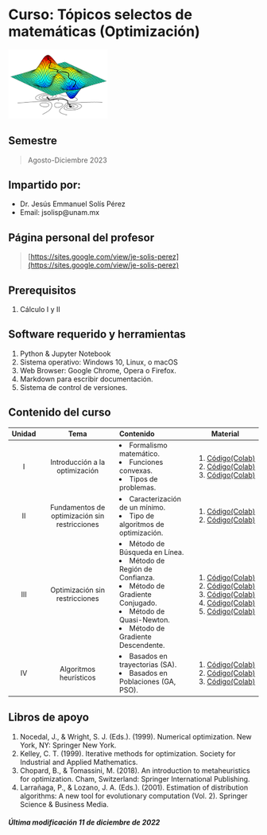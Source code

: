 # Curso: Tópicos selectos de matemáticas (Optimización)

<img src="figures/optimal.png" alt="isolated" width="200"/>

## Semestre
> Agosto-Diciembre 2023

## Impartido por:
<ul>
  <li> Dr. Jesús Emmanuel Solís Pérez </li>
  <li> Email: jsolisp@unam.mx </li>
</ul>

## Página personal del profesor
> [https://sites.google.com/view/je-solis-perez](https://sites.google.com/view/je-solis-perez)

## Prerequisitos
<ol>
 <li>Cálculo I y II </li>
</ol>

## Software requerido y herramientas
<ol>
 <li>Python & Jupyter Notebook </li>
 <li>Sistema operativo: Windows 10, Linux, o macOS</li>
 <li>Web Browser: Google Chrome, Opera o Firefox.</li>
 <li>Markdown para escribir documentación.</li>
 <li>Sistema de control de versiones.</li>
</ol>

## Contenido del curso

| **Unidad** | **Tema** | **Contenido** | **Material** |
|:---:|:---:|:---|:---:|
| I | Introducción a la optimización | <li>Formalismo matemático.</li> <li>Funciones convexas.</li> <li>Tipos de problemas.</li> | <ol><li>[Código(Colab)](codes/.ipynb)</li> <li>[Código(Colab)](codes/.ipynb)</li> <li>[Código(Colab)](codes/.ipynb)</li> </ol> |
| II | Fundamentos de optimización sin restricciones | <li>Caracterización de un mínimo.</li> <li>Tipo de algoritmos de optimización.</li> | <ol><li>[Código(Colab)](codes/.ipynb)</li> <li>[Código(Colab)](codes/.ipynb)</li> </ol> |
| III | Optimización sin restricciones | <li>Método de Búsqueda en Línea.</li> <li>Método de Región de Confianza.</li> <li>Método de Gradiente Conjugado.</li> <li>Método de Quasi-Newton.</li> <li>Método de Gradiente Descendente.</li> | <ol><li>[Código(Colab)](codes/JESP_06_Busqueda_lineal.ipynb)</li> <li>[Código(Colab)](codes/JESP_07_Region_confianza.ipynb)</li> <li>[Código(Colab)](codes/JESP_08_Gradiente_conjugado.ipynb)</li> <li>[Código(Colab)](codes/JESP_09_Quasi_Newton.ipynb)</li> <li>[Código(Colab)](codes/JESP_10_Gradiente_descendente.ipynb)</li> </ol> |
| IV | Algoritmos heurísticos | <li>Basados en trayectorias (SA).</li> <li>Basados en Poblaciones (GA, PSO).</li> | <ol><li>[Código(Colab)](codes/.ipynb)</li><li>[Código(Colab)](codes/.ipynb)</li><li>[Código(Colab)](codes/JESP_13_PSO.ipynb)</li> </ol> |

## Libros de apoyo
<ol>
 <li> Nocedal, J., & Wright, S. J. (Eds.). (1999). Numerical optimization. New York, NY: Springer New York. </li>
 <li> Kelley, C. T. (1999). Iterative methods for optimization. Society for Industrial and Applied Mathematics. </li>
 <li> Chopard, B., & Tomassini, M. (2018). An introduction to metaheuristics for optimization. Cham, Switzerland: Springer International Publishing. </li>
 <li> Larrañaga, P., & Lozano, J. A. (Eds.). (2001). Estimation of distribution algorithms: A new tool for evolutionary computation (Vol. 2). Springer Science & Business Media. </li>
</ol>

##### Última modificación 11 de diciembre de 2022

